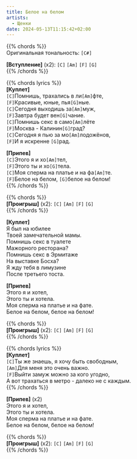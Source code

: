 ```yaml
---
title: Белое на белом
artists: 
  - Щенки
date: 2024-05-13T11:15:42+02:00
---
```


{{% chords %}}  
Оригинальная тональность: `[C#]`

**[Вступление]** (x2): `[C]` `[Am]` `[F]` `[G]`  
{{% /chords %}}

{{% chords lyrics %}}  
**[Куплет]**  
`[C]`Помнишь, трахались в ли`[Am]`фте,  
`[F]`Красивые, юные, пья`[G]`ные.  
`[C]`Сегодня выходишь за`[Am]`муж,  
`[F]`Завтра будет вен`[G]`чание.  
`[C]`Помнишь секс в само`[Am]`лёте  
`[F]`Москва - Калинин`[G]`град?  
`[C]`Сегодня я пью за мо`[Am]`лодожёнов,  
`[F]`И я искренне `[G]`рад.

**[Припев]**  
`[C]`Этого я и хо`[Am]`тел,  
`[F]`Этого ты и хо`[G]`тела.  
`[C]`Моя сперма на платье и на фа`[Am]`те.  
`[F]`Белое на белом, `[G]`белое на белом!  
{{% /chords %}}

{{% chords %}}  
**[Проигрыш]** (x2): `[C]` `[Am]` `[F]` `[G]`  
{{% /chords %}}

**[Куплет]**  
Я был на юбилее  
Твоей замечательной мамы.  
Помнишь секс в туалете  
Мажорного ресторана?  
Помнишь секс в Эрмитаже  
На выставке Босха?  
Я жду тебя в лимузине  
После третьего тоста.

**[Припев]**  
Этого я и хотел,  
Этого ты и хотела.  
Моя сперма на платье и на фате.  
Белое на белом, белое на белом!

{{% chords %}}  
**[Проигрыш]** (x2): `[C]` `[Am]` `[F]` `[G]`  
{{% /chords %}}

{{% chords lyrics %}}  
**[Куплет]**  
`[C]`Ты же знаешь, я хочу быть свободным,  
`[Am]`Для меня это очень важно.  
`[F]`Выйти замуж можно за кого угодно,  
А вот трахаться в метро - далеко не с каждым.  
{{% /chords %}}

**[Припев]** (x2)  
Этого я и хотел,  
Этого ты и хотела.  
Моя сперма на платье и на фате.  
Белое на белом, белое на белом!

{{% chords %}}  
**[Проигрыш]** (x2): `[C]` `[Am]` `[F]` `[G]`  
{{% /chords %}}
